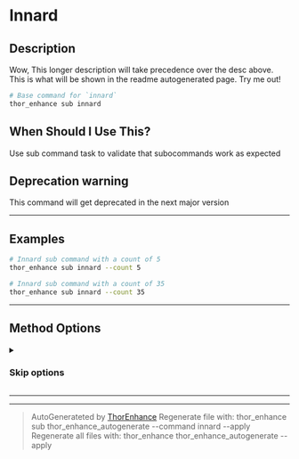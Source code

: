 # Innard

## Description
Wow, This longer description will take precedence over the desc above. This is what will be shown in the readme autogenerated page. Try me out!

```bash
# Base command for `innard`
thor_enhance sub innard
```

## When Should I Use This?

Use sub command task to validate that subocommands work as expected


## Deprecation warning
This command will get deprecated in the next major version


---

## Examples

```bash
# Innard sub command with a count of 5
thor_enhance sub innard --count 5
```

```bash
# Innard sub command with a count of 35
thor_enhance sub innard --count 35
```



---


## Method Options





<details >
  <summary> <h3> Skip options </h3> </summary>

```bash
# What: 
# Type: numeric
# Required: false
--count
```

</details>

---




---

> AutoGenerateted by [ThorEnhance](https://github.com/matt-taylor/thor_enhance)
> Regenerate file with: thor_enhance sub thor_enhance_autogenerate --command innard --apply
> Regenerate all files with: thor_enhance thor_enhance_autogenerate --apply

